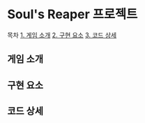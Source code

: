 # Soul's Reaper 프로젝트
목차
[1. 게임 소개](#게임-소개)
[2. 구현 요소](#구현-요소)
[3. 코드 상세](#코드-상세)

## 게임 소개

## 구현 요소

## 코드 상세
